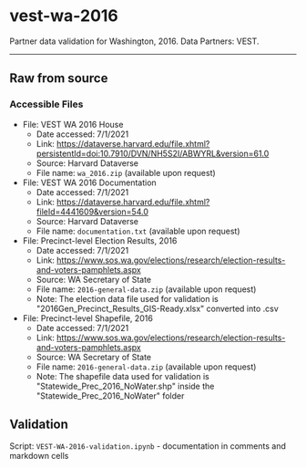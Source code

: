 # vest-wa-2016

Partner data validation for Washington, 2016. Data Partners: VEST.

---

## Raw from source

### Accessible Files

- File: VEST WA 2016 House
   - Date accessed: 7/1/2021
   - Link: https://dataverse.harvard.edu/file.xhtml?persistentId=doi:10.7910/DVN/NH5S2I/ABWYRL&version=61.0
   - Source: Harvard Dataverse
   - File name: `wa_2016.zip` (available upon request)
- File: VEST WA 2016 Documentation
   - Date accessed: 7/1/2021
   - Link: https://dataverse.harvard.edu/file.xhtml?fileId=4441609&version=54.0
   - Source: Harvard Dataverse
   - File name: `documentation.txt` (available upon request)
- File: Precinct-level Election Results, 2016
   - Date accessed: 7/1/2021
   - Link: https://www.sos.wa.gov/elections/research/election-results-and-voters-pamphlets.aspx
   - Source: WA Secretary of State
   - File name: `2016-general-data.zip` (available upon request)
   - Note: The election data file used for validation is "2016Gen_Precinct_Results_GIS-Ready.xlsx" converted into .csv
- File: Precinct-level Shapefile, 2016
   - Date accessed: 7/1/2021
   - Link: https://www.sos.wa.gov/elections/research/election-results-and-voters-pamphlets.aspx
   - Source: WA Secretary of State
   - File name: `2016-general-data.zip` (available upon request)
   - Note: The shapefile data used for validation is "Statewide_Prec_2016_NoWater.shp" inside the "Statewide_Prec_2016_NoWater" folder


## Validation

Script: `VEST-WA-2016-validation.ipynb` - documentation in comments and markdown cells

